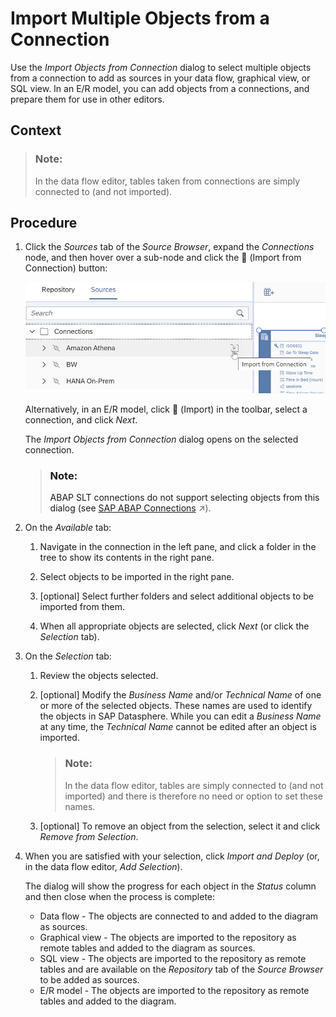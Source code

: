 <!-- loioe720b1383b154bd6b0aac64baf52a10b -->

<link rel="stylesheet" type="text/css" href="css/sap-icons.css"/>

# Import Multiple Objects from a Connection

Use the *Import Objects from Connection* dialog to select multiple objects from a connection to add as sources in your data flow, graphical view, or SQL view. In an E/R model, you can add objects from a connections, and prepare them for use in other editors.



<a name="loioe720b1383b154bd6b0aac64baf52a10b__context_hbr_k4y_jsb"/>

## Context

> ### Note:  
> In the data flow editor, tables taken from connections are simply connected to \(and not imported\).



<a name="loioe720b1383b154bd6b0aac64baf52a10b__steps_qjw_4c4_ppb"/>

## Procedure

1.  Click the *Sources* tab of the *Source Browser*, expand the *Connections* node, and then hover over a sub-node and click the <span class="FPA-icons"></span> \(Import from Connection\) button:

    ![](images/Import_from_Connection_326e799.jpg)

    Alternatively, in an E/R model, click <span class="FPA-icons"></span> \(Import\) in the toolbar, select a connection, and click *Next*.

    The *Import Objects from Connection* dialog opens on the selected connection.

    > ### Note:  
    > ABAP SLT connections do not support selecting objects from this dialog \(see [SAP ABAP Connections](https://help.sap.com/viewer/9f36ca35bc6145e4acdef6b4d852d560/DEV_CURRENT/en-US/a75c1aacf951449ba3b740c7e46da3a9.html "Use an SAP ABAP connection to access data from SAP ABAP on-premise systems through RFC or to access data from cloud source systems such as SAP S/4HANA Cloud through Web Socket RFC.") :arrow_upper_right:\).

2.  On the *Available* tab:

    1.  Navigate in the connection in the left pane, and click a folder in the tree to show its contents in the right pane.

    2.  Select objects to be imported in the right pane.

    3.  \[optional\] Select further folders and select additional objects to be imported from them.

    4.  When all appropriate objects are selected, click *Next* \(or click the *Selection* tab\).


3.  On the *Selection* tab:

    1.  Review the objects selected.

    2.  \[optional\] Modify the *Business Name* and/or *Technical Name* of one or more of the selected objects. These names are used to identify the objects in SAP Datasphere. While you can edit a *Business Name* at any time, the *Technical Name* cannot be edited after an object is imported.

        > ### Note:  
        > In the data flow editor, tables are simply connected to \(and not imported\) and there is therefore no need or option to set these names.

    3.  \[optional\] To remove an object from the selection, select it and click *Remove from Selection*.


4.  When you are satisfied with your selection, click *Import and Deploy* \(or, in the data flow editor, *Add Selection*\).

    The dialog will show the progress for each object in the *Status* column and then close when the process is complete:

    -   Data flow - The objects are connected to and added to the diagram as sources.
    -   Graphical view - The objects are imported to the repository as remote tables and added to the diagram as sources.
    -   SQL view - The objects are imported to the repository as remote tables and are available on the *Repository* tab of the *Source Browser* to be added as sources.
    -   E/R model - The objects are imported to the repository as remote tables and added to the diagram.


